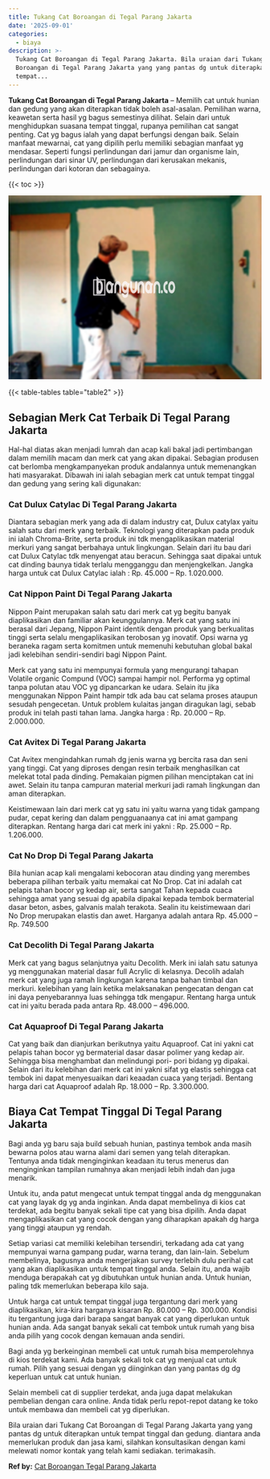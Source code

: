 ```yaml
---
title: Tukang Cat Boroangan di Tegal Parang Jakarta
date: '2025-09-01'
categories:
  - biaya
description: >-
  Tukang Cat Boroangan di Tegal Parang Jakarta. Bila uraian dari Tukang Cat
  Boroangan di Tegal Parang Jakarta yang yang pantas dg untuk diterapkan untuk
  tempat...
---
```


**Tukang Cat Boroangan di Tegal Parang Jakarta** – Memilih cat untuk hunian dan gedung yang akan diterapkan tidak boleh asal-asalan. Pemilihan warna, keawetan serta hasil yg bagus semestinya dilihat. Selain dari untuk menghidupkan suasana tempat tinggal, rupanya pemilihan cat sangat penting. Cat yg bagus ialah yang dapat berfungsi dengan baik. Selain manfaat mewarnai, cat yang dipilih perlu memiliki sebagian manfaat yg mendasar. Seperti fungsi perlindungan dari jamur dan organisme lain, perlindungan dari sinar UV, perlindungan dari kerusakan mekanis, perlindungan dari kotoran dan sebagainya.

{{< toc >}}

![Tukang Cat Boroangan di Tegal Parang Jakarta](/images/jasa-cat-murah22.png)

{{< table-tables table="table2" >}}

## Sebagian Merk Cat Terbaik Di Tegal Parang Jakarta

Hal-hal diatas akan menjadi lumrah dan acap kali bakal jadi pertimbangan dalam memilih macam dan merk cat yang akan dipakai. Sebagian produsen cat berlomba mengkampanyekan produk andalannya untuk memenangkan hati masyarakat. Dibawah ini ialah sebagian merk cat untuk tempat tinggal dan gedung yang sering kali digunakan:

### Cat Dulux Catylac Di Tegal Parang Jakarta

Diantara sebagian merk yang ada di dalam industry cat, Dulux catylax yaitu salah satu dari merk yang terbaik. Teknologi yang diterapkan pada produk ini ialah Chroma-Brite, serta produk ini tdk mengaplikasikan material merkuri yang sangat berbahaya untuk lingkungan. Selain dari itu bau dari cat Dulux Catylac tdk menyengat atau beracun. Sehingga saat dipakai untuk cat dinding baunya tidak terlalu mengganggu dan menjengkelkan. Jangka harga untuk cat Dulux Catylac ialah : Rp. 45.000 – Rp. 1.020.000.

### Cat Nippon Paint Di Tegal Parang Jakarta

Nippon Paint merupakan salah satu dari merk cat yg begitu banyak diaplikasikan dan familiar akan keunggulannya. Merk cat yang satu ini berasal dari Jepang, Nippon Paint identik dengan produk yang berkualitas tinggi serta selalu mengaplikasikan terobosan yg inovatif. Opsi warna yg beraneka ragam serta komitmen untuk memenuhi kebutuhan global bakal jadi kelebihan sendiri-sendiri bagi Nippon Paint.

Merk cat yang satu ini mempunyai formula yang mengurangi tahapan Volatile organic Compund (VOC) sampai hampir nol. Performa yg optimal tanpa polutan atau VOC yg dipancarkan ke udara. Selain itu jika menggunakan Nippon Paint hampir tdk ada bau cat selama proses ataupun sesudah pengecetan. Untuk problem kulaitas jangan diragukan lagi, sebab produk ini telah pasti tahan lama. Jangka harga : Rp. 20.000 – Rp. 2.000.000.

### Cat Avitex Di Tegal Parang Jakarta

Cat Avitex mengindahkan rumah dg jenis warna yg bercita rasa dan seni yang tinggi. Cat yang diproses dengan resin terbaik menghasilkan cat melekat total pada dinding. Pemakaian pigmen pilihan menciptakan cat ini awet. Selain itu tanpa campuran material merkuri jadi ramah lingkungan dan aman diterapkan.

Keistimewaan lain dari merk cat yg satu ini yaitu warna yang tidak gampang pudar, cepat kering dan dalam pengguanaanya cat ini amat gampang diterapkan. Rentang harga dari cat merk ini yakni : Rp. 25.000 – Rp. 1.206.000.

### Cat No Drop Di Tegal Parang Jakarta

Bila hunian acap kali mengalami kebocoran atau dinding yang merembes beberapa pilihan terbaik yaitu memakai cat No Drop. Cat ini adalah cat pelapis tahan bocor yg kedap air, serta sangat Tahan kepada cuaca sehingga amat yang sesuai dg apabila dipakai kepada tembok bermaterial dasar beton, asbes, galvanis malah terakota. Sealin itu keistimewaan dari No Drop merupakan elastis dan awet. Harganya adalah antara Rp. 45.000 – Rp. 749.500

### Cat Decolith Di Tegal Parang Jakarta

Merk cat yang bagus selanjutnya yaitu Decolith. Merk ini ialah satu satunya yg menggunakan material dasar full Acrylic di kelasnya. Decolih adalah merk cat yang juga ramah lingkungan karena tanpa bahan timbal dan merkuri. kelebihan yang lain ketika melaksanakan pengecatan dengan cat ini daya penyebarannya luas sehingga tdk mengapur. Rentang harga untuk cat ini yaitu berada pada antara Rp. 48.000 – 496.000.

### Cat Aquaproof Di Tegal Parang Jakarta

Cat yang baik dan dianjurkan berikutnya yaitu Aquaproof. Cat ini yakni cat pelapis tahan bocor yg bermaterial dasar dasar polimer yang kedap air. Sehingga bisa menghambat dan melindungi pori- pori bidang yg dipakai. Selain dari itu kelebihan dari merk cat ini yakni sifat yg elastis sehingga cat tembok ini dapat menyesuaikan dari keaadan cuaca yang terjadi. Bentang harga dari cat Aquaproof adalah Rp. 18.000 – Rp. 3.300.000.

## Biaya Cat Tempat Tinggal Di Tegal Parang Jakarta

Bagi anda yg baru saja build sebuah hunian, pastinya tembok anda masih bewarna polos atau warna alami dari semen yang telah diterapkan. Tentunya anda tidak menginginkan keadaan itu terus menerus dan menginginkan tampilan rumahnya akan menjadi lebih indah dan juga menarik.

Untuk itu, anda patut mengecat untuk tempat tinggal anda dg menggunakan cat yang layak dg yg anda inginkan. Anda dapat membelinya di kios cat terdekat, ada begitu banyak sekali tipe cat yang bisa dipilih. Anda dapat mengaplikasikan cat yang cocok dengan yang diharapkan apakah dg harga yang tinggi ataupun yg rendah.

Setiap variasi cat memiliki kelebihan tersendiri, terkadang ada cat yang mempunyai warna gampang pudar, warna terang, dan lain-lain. Sebelum membelinya, bagusnya anda mengerjakan survey terlebih dulu perihal cat yang akan diaplikasikan untuk tempat tinggal anda. Selain itu, anda wajib menduga berapakah cat yg dibutuhkan untuk hunian anda. Untuk hunian, paling tdk memerlukan beberapa kilo saja.

Untuk harga cat untuk tempat tinggal juga tergantung dari merk yang diaplikasikan, kira-kira harganya kisaran Rp. 80.000 – Rp. 300.000. Kondisi itu tergantung juga dari barapa sangat banyak cat yang diperlukan untuk hunian anda. Ada sangat banyak sekali cat tembok untuk rumah yang bisa anda pilih yang cocok dengan kemauan anda sendiri.

Bagi anda yg berkeinginan membeli cat untuk rumah bisa memperolehnya di kios terdekat kami. Ada banyak sekali tok cat yg menjual cat untuk rumah. Pilih yang sesuai dengan yg diinginkan dan yang pantas dg dg keperluan untuk cat untuk hunian.

Selain membeli cat di supplier terdekat, anda juga dapat melakukan pembelian dengan cara online. Anda tidak perlu repot-repot datang ke toko untuk membawa dan membeli cat yg diperlukan.

Bila uraian dari Tukang Cat Boroangan di Tegal Parang Jakarta yang yang pantas dg untuk diterapkan untuk tempat tinggal dan gedung. diantara anda memerlukan produk dan jasa kami, silahkan konsultasikan dengan kami melewati nomor kontak yang telah kami sediakan. terimakasih.

**Ref by:** [Cat Boroangan Tegal Parang Jakarta](https://id.wikipedia.org/wiki/Cat)
